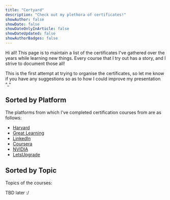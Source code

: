 ```yaml
---
title: "Certyard"
description: "Check out my plethora of certificates!"
showAuthor: false
showDate: false
showDateOnlyInArticle: false
showDateUpdated: false
showAuthorBadges: false
---
```



Hi all! This page is to maintain a list of the certificates I've gathered over the years while learning new things. Every course that I try out has a story, and I strive to document those all! <br>

This is the first attempt at trying to organise the certificates, so let me know if you have any suggestions so as to how I could improve my presentation ^_^ <br>

## Sorted by Platform

The platforms from which I've completed certification courses from are as follows:

- [Harvard](./harvard/)
- [Great Learning](./greatlearning/)
- [LinkedIn](./linkedin/)
- [Coursera](./coursera/)
- [NVIDIA](./nvidia/)
- [LetsUpgrade](./letsupgrade/)

## Sorted by Topic

Topics of the courses:

TBD later :/

